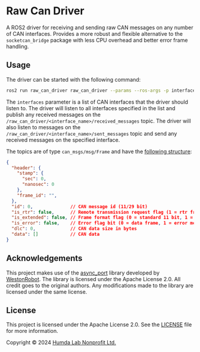 # Raw Can Driver

A ROS2 driver for receiving and sending raw CAN messages on any number of CAN interfaces. Provides a more robust and flexible alternative to the `socketcan_bridge` package with less CPU overhead and better error frame handling.

## Usage

The driver can be started with the following command:

```bash
ros2 run raw_can_driver raw_can_driver --params --ros-args -p interfaces:="[can0, can1]"
```

The `interfaces` parameter is a list of CAN interfaces that the driver should listen to. The driver will listen to all interfaces specified in the list and publish any received messages on the `/raw_can_driver/<interface_name>/received_messages` topic. The driver will also listen to messages on the `/raw_can_driver/<interface_name>/sent_messages` topic and send any received messages on the specified interface.

The topics are of type `can_msgs/msg/Frame`  and have the [following structure](https://github.com/ros-industrial/ros_canopen/blob/melodic-devel/can_msgs/msg/Frame.msg):

```json
{
  "header": {
    "stamp": {
      "sec": 0,
      "nanosec": 0
    },
    "frame_id": "",
  },
  "id": 0,              // CAN message id (11/29 bit)
  "is_rtr": false,      // Remote transmission request flag (1 = rtr frame)
  "is_extended": false, // Frame format flag (0 = standard 11 bit, 1 = extended 29 bit)
  "is_error": false,    // Error flag bit (0 = data frame, 1 = error message)
  "dlc": 0,             // CAN data size in bytes
  "data": []            // CAN data
}
```

## Acknowledgements

This project makes use of the [async_port](https://github.com/westonrobot/async_port) library developed by [WestonRobot](https://www.westonrobot.com/). The library is licensed under the Apache License 2.0. All credit goes to the original authors. Any modifications made to the library are licensed under the same license.

## License

This project is licensed under the Apache License 2.0. See the [LICENSE](LICENSE) file for more information.

Copyright © 2024 [Humda Lab Nonprofit Ltd.](https://humdalab.hu/en/)
